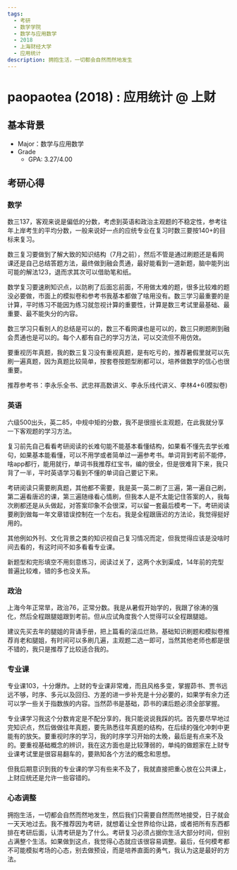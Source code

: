 ```yaml
---
tags:
  - 考研
  - 数学学院
  - 数学与应用数学
  - 2018
  - 上海财经大学
  - 应用统计
description: 拥抱生活，一切都会自然而然地发生
---
```


# paopaotea (2018) : 应用统计 @ 上财

## 基本背景

- Major：数学与应用数学
- Grade
  - GPA: 3.27/4.00

## 考研心得

### 数学

数三137，客观来说是偏低的分数，考虑到英语和政治主观题的不稳定性，参考往年上岸考生的平均分数，一般来说好一点的应统专业在复习时数三要按140+的目标来复习。

数三复习要做到了解大致的知识结构（7月之前），然后不管是通过刷题还是看网课还是自己总结答题方法，最终做到融会贯通，最好能看到一道新题，脑中能列出可能的解法123，退而求其次可以借助笔和纸。

数学复习要速刷知识点，以防刷了后面忘前面，不用做太难的题，很多比较难的题没必要做，市面上的模拟卷和参考书我基本都做了啥用没有。数三学习最重要的是计算，平时练习不能因为练习就忽视计算的重要性，计算是数三考试里最基础、最重要、最不能失分的内容。

数三学习只看别人的总结是可以的，数三不看网课也是可以的，数三只刷题刷到融会贯通也是可以的。每个人都有自己的学习方法，可以交流但不用仿效。

要重视历年真题，我的数三复习没有重视真题，是有吃亏的，推荐暑假里就可以先刷一遍真题，因为真题比较简单，按套卷按题型刷都可以，培养做数学的信心也很重要。

推荐参考书：李永乐全书、武忠祥高数讲义、李永乐线代讲义、李林4+6(模拟卷)

### 英语

六级500出头，英二85，中规中矩的分数，我不是很擅长主观题，在此我就分享一下客观题的学习方法。

复习前先自己看看考研阅读的长难句能不能基本看懂结构，如果看不懂先去学长难句，如果基本能看懂，可以不用学或者简单过一遍参考书。单词背到考前不能停，啥app都行，能用就行，单词书我推荐红宝书，编的很全，但是很难背下来，我只背了一半，平时英语学习看到不懂的单词自己要记下来。

考研阅读只需要刷真题，其他都不需要，我是英一英二刷了三遍，第一遍自己刷，第二遍看唐迟的课，第三遍随缘看心情刷，但我本人是不太能记住答案的人，我每次刷都还是从头做起，对答案印象不会很深，可以留一套最后模考一下。考研阅读要刷到做每一年文章错误控制在一个左右。我是全程跟唐迟的方法论，我觉得挺好用的。

其他例如外刊、文化背景之类的知识视自己复习情况而定，但我觉得应该是没啥时间去看的，有这时间不如多看看专业课。

新题型和完形填空不用刻意练习，阅读过关了，这两个水到渠成，14年前的完型普遍比较难，错的多也没关系。

### 政治

上海今年正常旱，政治76，正常分数。我是从暑假开始学的，我跟了徐涛的强化，然后全程跟腿姐跟到考前。但从应试角度我个人觉得可以全程跟腿姐。

建议先买去年的腿姐的背诵手册，把上篇看的滚瓜烂熟，基础知识刷题和模拟卷推荐肖老和腿姐，有时间可以多刷几遍，主观题二选一即可，当然其他老师也都是很不错的，我只是推荐了比较适合我的。

### 专业课

专业课103，十分爆炸。上财的专业课非常难，而且风格多变，掌握茆书、贾书远远不够，时序、多元以及回归、方差的进一步补充是十分必要的，如果学有余力还可以学一些关于指数族的内容。当然茆书是基础，茆书的课后题必须全部掌握。

专业课学习我这个分数肯定是不配分享的，我只能说说我踩的坑。首先要尽早地过完知识点，然后做做往年真题，要先熟悉往年真题的结构，在后续的强化冲刺中更能有的放矢。要重视时序的学习，我的时序学习开始的太晚，最后是有点来不及的。要重视基础概念的辨识，我在这方面也是比较薄弱的，单纯的做题家在上财专业课考试里是很容易翻车的，要熟知各个方法的概念和思想。

但我后期意识到我的专业课的学习有些来不及了，我就直接把重心放在公共课上，上财应统还是允许一些容错的。

### 心态调整

拥抱生活，一切都会自然而然地发生，然后我们只需要自然而然地接受，日子就会一天天地过去。我不推荐因为考研，就想着让全世界给你让路，或者把所有东西都排在考研后面，认清考研是为了什么。考研复习必须占据你生活大部分时间，但别占满整个生活。如果做到这点，我觉得心态就应该很容易调整。最后，任何模考都不可能模拟考场的心态，别去做预设，而是培养直面的勇气，我认为这是最好的方法。
